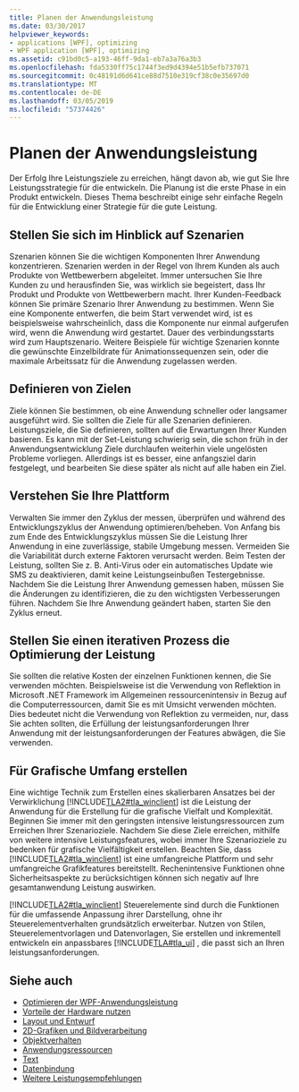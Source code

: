 ```yaml
---
title: Planen der Anwendungsleistung
ms.date: 03/30/2017
helpviewer_keywords:
- applications [WPF], optimizing
- WPF application [WPF], optimizing
ms.assetid: c91bd0c5-a193-46ff-9da1-eb7a3a76a3b3
ms.openlocfilehash: fda5330ff75c1744f3ed9d4394e51b5efb737071
ms.sourcegitcommit: 0c48191d6d641ce88d7510e319cf38c0e35697d0
ms.translationtype: MT
ms.contentlocale: de-DE
ms.lasthandoff: 03/05/2019
ms.locfileid: "57374426"
---
```

# <a name="planning-for-application-performance"></a>Planen der Anwendungsleistung
Der Erfolg Ihre Leistungsziele zu erreichen, hängt davon ab, wie gut Sie Ihre Leistungsstrategie für die entwickeln. Die Planung ist die erste Phase in ein Produkt entwickeln. Dieses Thema beschreibt einige sehr einfache Regeln für die Entwicklung einer Strategie für die gute Leistung.  
  
## <a name="think-in-terms-of-scenarios"></a>Stellen Sie sich im Hinblick auf Szenarien  
 Szenarien können Sie die wichtigen Komponenten Ihrer Anwendung konzentrieren. Szenarien werden in der Regel von Ihrem Kunden als auch Produkte von Wettbewerbern abgeleitet. Immer untersuchen Sie Ihre Kunden zu und herausfinden Sie, was wirklich sie begeistert, dass Ihr Produkt und Produkte von Wettbewerbern macht. Ihrer Kunden-Feedback können Sie primäre Szenario Ihrer Anwendung zu bestimmen. Wenn Sie eine Komponente entwerfen, die beim Start verwendet wird, ist es beispielsweise wahrscheinlich, dass die Komponente nur einmal aufgerufen wird, wenn die Anwendung wird gestartet. Dauer des verbindungsstarts wird zum Hauptszenario. Weitere Beispiele für wichtige Szenarien konnte die gewünschte Einzelbildrate für Animationssequenzen sein, oder die maximale Arbeitssatz für die Anwendung zugelassen werden.  
  
## <a name="define-goals"></a>Definieren von Zielen  
 Ziele können Sie bestimmen, ob eine Anwendung schneller oder langsamer ausgeführt wird. Sie sollten die Ziele für alle Szenarien definieren. Leistungsziele, die Sie definieren, sollten auf die Erwartungen Ihrer Kunden basieren. Es kann mit der Set-Leistung schwierig sein, die schon früh in der Anwendungsentwicklung Ziele durchlaufen weiterhin viele ungelösten Probleme vorliegen. Allerdings ist es besser, eine anfangsziel darin festgelegt, und bearbeiten Sie diese später als nicht auf alle haben ein Ziel.  
  
## <a name="understand-your-platform"></a>Verstehen Sie Ihre Plattform  
 Verwalten Sie immer den Zyklus der messen, überprüfen und während des Entwicklungszyklus der Anwendung optimieren/beheben. Von Anfang bis zum Ende des Entwicklungszyklus müssen Sie die Leistung Ihrer Anwendung in eine zuverlässige, stabile Umgebung messen. Vermeiden Sie die Variabilität durch externe Faktoren verursacht werden. Beim Testen der Leistung, sollten Sie z. B. Anti-Virus oder ein automatisches Update wie SMS zu deaktivieren, damit keine Leistungseinbußen Testergebnisse. Nachdem Sie die Leistung Ihrer Anwendung gemessen haben, müssen Sie die Änderungen zu identifizieren, die zu den wichtigsten Verbesserungen führen. Nachdem Sie Ihre Anwendung geändert haben, starten Sie den Zyklus erneut.  
  
## <a name="make-performance-tuning-an-iterative-process"></a>Stellen Sie einen iterativen Prozess die Optimierung der Leistung  
 Sie sollten die relative Kosten der einzelnen Funktionen kennen, die Sie verwenden möchten. Beispielsweise ist die Verwendung von Reflektion in Microsoft .NET Framework im Allgemeinen ressourcenintensiv in Bezug auf die Computerressourcen, damit Sie es mit Umsicht verwenden möchten. Dies bedeutet nicht die Verwendung von Reflektion zu vermeiden, nur, dass Sie achten sollten, die Erfüllung der leistungsanforderungen Ihrer Anwendung mit der leistungsanforderungen der Features abwägen, die Sie verwenden.  
  
## <a name="build-towards-graphical-richness"></a>Für Grafische Umfang erstellen  
 Eine wichtige Technik zum Erstellen eines skalierbaren Ansatzes bei der Verwirklichung [!INCLUDE[TLA2#tla_winclient](../../../../includes/tla2sharptla-winclient-md.md)] ist die Leistung der Anwendung für die Erstellung für die grafische Vielfalt und Komplexität. Beginnen Sie immer mit den geringsten intensive leistungsressourcen zum Erreichen Ihrer Szenarioziele. Nachdem Sie diese Ziele erreichen, mithilfe von weitere intensive Leistungsfeatures, wobei immer Ihre Szenarioziele zu bedenken für grafische Vielfältigkeit erstellen. Beachten Sie, dass [!INCLUDE[TLA2#tla_winclient](../../../../includes/tla2sharptla-winclient-md.md)] ist eine umfangreiche Plattform und sehr umfangreiche Grafikfeatures bereitstellt. Rechenintensive Funktionen ohne Sicherheitsaspekte zu berücksichtigen können sich negativ auf Ihre gesamtanwendung Leistung auswirken.  
  
 [!INCLUDE[TLA2#tla_winclient](../../../../includes/tla2sharptla-winclient-md.md)] Steuerelemente sind durch die Funktionen für die umfassende Anpassung ihrer Darstellung, ohne ihr Steuerelementverhalten grundsätzlich erweiterbar. Nutzen von Stilen, Steuerelementvorlagen und Datenvorlagen, Sie erstellen und inkrementell entwickeln ein anpassbares [!INCLUDE[TLA#tla_ui](../../../../includes/tlasharptla-ui-md.md)] , die passt sich an Ihren leistungsanforderungen.  
  
## <a name="see-also"></a>Siehe auch
- [Optimieren der WPF-Anwendungsleistung](optimizing-wpf-application-performance.md)
- [Vorteile der Hardware nutzen](optimizing-performance-taking-advantage-of-hardware.md)
- [Layout und Entwurf](optimizing-performance-layout-and-design.md)
- [2D-Grafiken und Bildverarbeitung](optimizing-performance-2d-graphics-and-imaging.md)
- [Objektverhalten](optimizing-performance-object-behavior.md)
- [Anwendungsressourcen](optimizing-performance-application-resources.md)
- [Text](optimizing-performance-text.md)
- [Datenbindung](optimizing-performance-data-binding.md)
- [Weitere Leistungsempfehlungen](optimizing-performance-other-recommendations.md)
